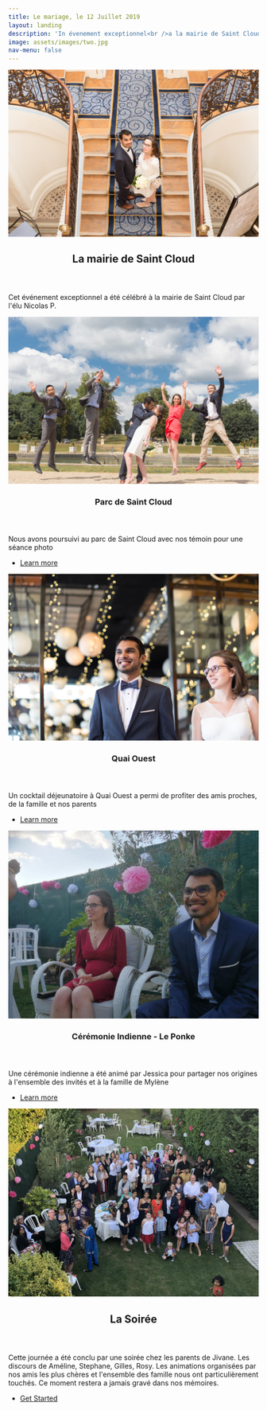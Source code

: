 ```yaml
---
title: Le mariage, le 12 Juillet 2019
layout: landing
description: 'In évenement exceptionnel<br />a la mairie de Saint Cloud, Quai Ouest et Garden Party'
image: assets/images/two.jpg
nav-menu: false
---
```


<!-- Main -->
<div id="main">

<!-- One -->
<section id="one">
	<a href="generic.html" class="image">
			<img src="assets/images/mairie.jpg" alt="" data-position="center center" />
		</a>
	<div class="inner">
		<header class="major">
			<h2>La mairie de Saint Cloud</h2>
		</header>
		<p>Cet événement exceptionnel a été célébré à la mairie de Saint Cloud par l'élu Nicolas P. </p>
	</div>
</section>

<!-- Two -->
<section id="two" class="spotlights">
	<section>
		<a href="generic.html" class="image">
			<img src="assets/images/parc.jpg" alt="" data-position="center center" />
		</a>
		<div class="content">
			<div class="inner">
				<header class="major">
					<h3>Parc de Saint Cloud</h3>
				</header>
				<p>Nous avons poursuivi au parc de Saint Cloud avec nos témoin pour une séance photo</p>
				<ul class="actions">
					<li><a href="generic.html" class="button">Learn more</a></li>
				</ul>
			</div>
		</div>
	</section>
	<section>
		<a href="generic.html" class="image">
			<img src="assets/images/quaiouest.jpg" alt="" data-position="top center" />
		</a>
		<div class="content">
			<div class="inner">
				<header class="major">
					<h3>Quai Ouest</h3>
				</header>
				<p>Un cocktail déjeunatoire à Quai Ouest a permi de profiter des amis proches, de la famille et nos parents</p>
				<ul class="actions">
					<li><a href="generic.html" class="button">Learn more</a></li>
				</ul>
			</div>
		</div>
	</section>
	<section>
		<a href="generic.html" class="image">
			<img src="assets/images/ponke.jpg" alt="" data-position="25% 25%" />
		</a>
		<div class="content">
			<div class="inner">
				<header class="major">
					<h3>Cérémonie Indienne - Le Ponke</h3>
				</header>
				<p>Une cérémonie indienne a été animé par Jessica pour partager nos origines à l'ensemble des invités et à la famille de Mylène</p>
				<ul class="actions">
					<li><a href="generic.html" class="button">Learn more</a></li>
				</ul>
			</div>
		</div>
	</section>
</section>

<!-- Three -->
<section id="three">
	<a href="generic.html" class="image">
			<img src="assets/images/soiree.jpg" alt="" data-position="center center" />
		</a>
	<div class="inner">
		<header class="major">
			<h2>La Soirée</h2>
		</header>
		<p>Cette journée a été conclu par une soirée chez les parents de Jivane. Les discours de Améline, Stephane, Gilles, Rosy. Les animations organisées par nos amis les plus chères et l'ensemble des famille nous ont particulièrement touchés. Ce moment restera a jamais gravé dans nos mémoires. </p>
		<ul class="actions">
			<li><a href="generic.html" class="button next">Get Started</a></li>
		</ul>
	</div>
</section>

</div>

